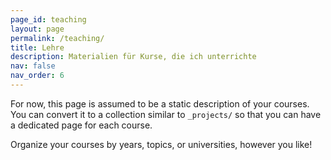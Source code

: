 ```yaml
---
page_id: teaching
layout: page
permalink: /teaching/
title: Lehre
description: Materialien für Kurse, die ich unterrichte
nav: false
nav_order: 6
---
```


For now, this page is assumed to be a static description of your courses. You can convert it to a collection similar to `_projects/` so that you can have a dedicated page for each course.

Organize your courses by years, topics, or universities, however you like!
